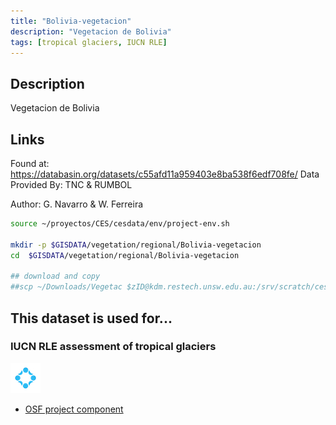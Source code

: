 ```yaml
---
title: "Bolivia-vegetacion"
description: "Vegetacion de Bolivia"
tags: [tropical glaciers, IUCN RLE]
---
```


## Description
Vegetacion de Bolivia

## Links

Found at: https://databasin.org/datasets/c55afd11a959403e8ba538f6edf708fe/
Data Provided By:
TNC & RUMBOL

Author:
G. Navarro & W. Ferreira


```sh
source ~/proyectos/CES/cesdata/env/project-env.sh

mkdir -p $GISDATA/vegetation/regional/Bolivia-vegetacion
cd  $GISDATA/vegetation/regional/Bolivia-vegetacion

## download and copy
##scp ~/Downloads/Vegetac $zID@kdm.restech.unsw.edu.au:/srv/scratch/cesdata/gisdata/vegetation/regional/Bolivia-vegetacion
```


## This dataset is used for...

### IUCN RLE assessment of tropical glaciers 

![](/img/osf-logo.png) 

- [OSF project component](https://osf.io/432sb/)

